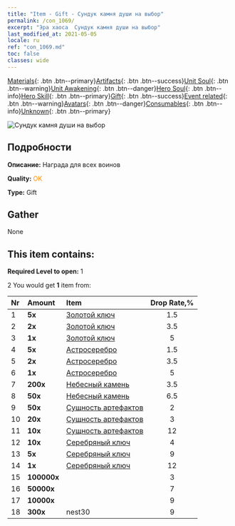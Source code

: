 ```yaml
---
title: "Item - Gift - Сундук камня души на выбор"
permalink: /con_1069/
excerpt: "Эра хаоса  Сундук камня души на выбор"
last_modified_at: 2021-05-05
locale: ru
ref: "con_1069.md"
toc: false
classes: wide
---
```

 [Materials](/ItemsRU/){: .btn .btn--primary}[Artifacts](/ItemsRU/Artifacts/){: .btn .btn--success}[Unit Soul](/ItemsRU/UnitSoul/){: .btn .btn--warning}[Unit Awakening](/ItemsRU/UnitAwakening/){: .btn .btn--danger}[Hero Soul](/ItemsRU/HeroSoul/){: .btn .btn--info}[Hero Skill](/ItemsRU/HeroSkill/){: .btn .btn--primary}[Gift](/ItemsRU/Gift/){: .btn .btn--success}[Event related](/ItemsRU/Events/){: .btn .btn--warning}[Avatars](/ItemsRU/Avatars/){: .btn .btn--danger}[Consumables](/ItemsRU/Consumables/){: .btn .btn--info}[Unknown](/ItemsRU/Unknown/){: .btn .btn--primary}

 ![Сундук камня души на выбор](/images/t/i_613001.png)

## Подробности
 **Описание:** Награда для всех воинов

 **Quality:** <span style="color: #FF8C00">OK</span>

 **Type:** Gift

## Gather

  None

## This item contains:

 **Required Level to open:** 1

 2 You would get **1** item  from:

  | Nr | Amount |     Item    | Drop Rate,% |
  |:---|:-------|:------------|:---------:|
  | 1 |  **5x** | [Золотой ключ](/ItemsRU/con_783/) | 1.5 | 
  | 2 |  **2x** | [Золотой ключ](/ItemsRU/con_783/) | 3.5 | 
  | 3 |  **1x** | [Золотой ключ](/ItemsRU/con_783/) | 5 | 
  | 4 |  **5x** | [Астросеребро](/ItemsRU/con_969/) | 1.5 | 
  | 5 |  **2x** | [Астросеребро](/ItemsRU/con_969/) | 3.5 | 
  | 6 |  **1x** | [Астросеребро](/ItemsRU/con_969/) | 5 | 
  | 7 |  **200x** | [Небесный камень](/ItemsRU/art_188/) | 3.5 | 
  | 8 |  **50x** | [Небесный камень](/ItemsRU/art_188/) | 6.5 | 
  | 9 |  **50x** | [Сущность артефактов](/ItemsRU/con_761/) | 2 | 
  | 10 |  **20x** | [Сущность артефактов](/ItemsRU/con_761/) | 3 | 
  | 11 |  **10x** | [Сущность артефактов](/ItemsRU/con_761/) | 12 | 
  | 12 |  **10x** | [Серебряный ключ](/ItemsRU/con_693/) | 4 | 
  | 13 |  **5x** | [Серебряный ключ](/ItemsRU/con_693/) | 9 | 
  | 14 |  **1x** | [Серебряный ключ](/ItemsRU/con_693/) | 12 | 
  | 15 |  **100000x** | <i class="fas fa-coins"/> | 3 | 
  | 16 |  **50000x** | <i class="fas fa-coins"/> | 7 | 
  | 17 |  **10000x** | <i class="fas fa-coins"/> | 9 | 
  | 18 |  **300x** | nest30 | 9 | 
